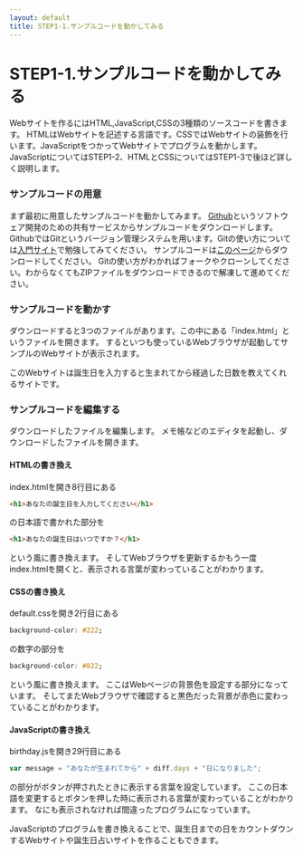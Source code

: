 ```yaml
---
layout: default
title: STEP1-1.サンプルコードを動かしてみる
---
```

# STEP1-1.サンプルコードを動かしてみる

Webサイトを作るにはHTML,JavaScript,CSSの3種類のソースコードを書きます。
HTMLはWebサイトを記述する言語です。CSSではWebサイトの装飾を行います。JavaScriptをつかってWebサイトでプログラムを動かします。
JavaScriptについてはSTEP1-2、HTMLとCSSについてはSTEP1-3で後ほど詳しく説明します。

### サンプルコードの用意
まず最初に用意したサンプルコードを動かしてみます。
[Github](https://github.com/)というソフトウェア開発のための共有サービスからサンプルコードをダウンロードします。
GithubではGitというバージョン管理システムを用います。Gitの使い方については[入門サイト](http://www.backlog.jp/git-guide/)で勉強してみてください。
サンプルコードは[このページ](https://github.com/farundorL/step1sample)からダウンロードしてください。
Gitの使い方がわかればフォークやクローンしてください。わからなくてもZIPファイルをダウンロードできるので解凍して進めてください。

### サンプルコードを動かす
ダウンロードすると3つのファイルがあります。この中にある「index.html」というファイルを開きます。
するといつも使っているWebブラウザが起動してサンプルのWebサイトが表示されます。

このWebサイトは誕生日を入力すると生まれてから経過した日数を教えてくれるサイトです。

### サンプルコードを編集する
ダウンロードしたファイルを編集します。
メモ帳などのエディタを起動し、ダウンロードしたファイルを開きます。

#### HTMLの書き換え
index.htmlを開き8行目にある

```html
<h1>あなたの誕生日を入力してください</h1>
```
の日本語で書かれた部分を

```html
<h1>あなたの誕生日はいつですか？</h1>
```
という風に書き換えます。
そしてWebブラウザを更新するかもう一度index.htmlを開くと、表示される言葉が変わっていることがわかります。

#### CSSの書き換え
default.cssを開き2行目にある

```css
background-color: #222;
```
の数字の部分を

```css
background-color: #822;
```
という風に書き換えます。
ここはWebページの背景色を設定する部分になっています。
そしてまたWebブラウザで確認すると黒色だった背景が赤色に変わっていることがわかります。

#### JavaScriptの書き換え
birthday.jsを開き29行目にある

```js
var message = "あなたが生まれてから" + diff.days + "日になりました";
```
の部分がボタンが押されたときに表示する言葉を設定しています。
ここの日本語を変更するとボタンを押した時に表示される言葉が変わっていることがわかります。
なにも表示されなければ間違ったプログラムになっています。

JavaScriptのプログラムを書き換えることで、誕生日までの日をカウントダウンするWebサイトや誕生日占いサイトを作ることもできます。
